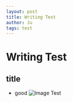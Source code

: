 ```yaml
---
layout: post
title: Writing Test
author: Ju
tags: test
---
```


# Writing Test
## title
- good
![Image Test]({{site.baseurl}}/images/404.jpg)